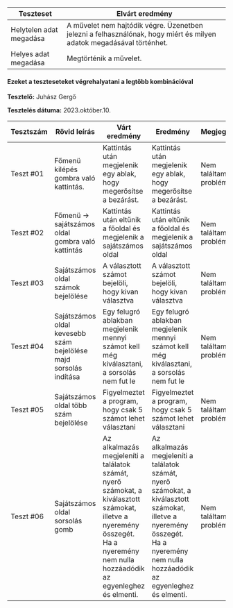  | Teszteset               | Elvárt eredmény                                                                                                     | 
 |-------------------------|---------------------------------------------------------------------------------------------------------------------| 
 | Helytelen adat megadása | A művelet nem hajtódik végre. Üzenetben jelezni a felhasználónak, hogy miért és milyen adatok megadásával történhet.|
 | Helyes adat megadása    | Megtörténik a művelet.                                                                                              | 
 

#### Ezeket a teszteseteket végrehalyatani a legtöbb kombinációval

**Tesztelő:** Juhász Gergő

**Tesztelés dátuma:** 2023.október.10.

| Tesztszám | Rövid leírás                     | Várt eredmény                                                                   | Eredmény                                                                       | Megjegyzés                |
|-----------|----------------------------------|---------------------------------------------------------------------------------|--------------------------------------------------------------------------------|---------------------------|
| Teszt #01 | Főmenü kilépés gombra való kattintás. | Kattintás után megjelenik egy ablak, hogy megerősítse a bezárást. | Kattintás után megjelenik egy ablak, hogy megerősítse a bezárást. | Nem találtam problémát. |
| Teszt #02 | Főmenü -> sajátszámos oldal gombra való kattintás | Kattintás után eltűnik a főoldal és megjelenik a sajátszámos oldal | Kattintás után eltűnik a főoldal és megjelenik a sajátszámos oldal | Nem találtam problémát. |
| Teszt #03 | Sajátszámos oldal számok bejelölése | A választott számot bejelöli, hogy kivan választva | A választott számot bejelöli, hogy kivan választva | Nem találtam problémát. |
| Teszt #04 | Sajátszámos oldal kevesebb szám bejelölése majd sorsolás indítása | Egy felugró ablakban megjelenik mennyi számot kell még kiválasztani, a sorsolás nem fut le | Egy felugró ablakban megjelenik mennyi számot kell még kiválasztani, a sorsolás nem fut le | Nem találtam problémát. |
| Teszt #05 | Sajátszámos oldal több szám bejelölése | Figyelmeztet a program, hogy csak 5 számot lehet választani | Figyelmeztet a program, hogy csak 5 számot lehet választani | Nem találtam problémát. |
| Teszt #06 | Sajátszámos oldal sorsolás gomb | Az alkalmazás megjeleníti a találatok számát, nyerő számokat, a kiválasztott számokat, illetve a nyeremény összegét. Ha a nyeremény nem nulla hozzáadódik az egyenleghez és elmenti. | Az alkalmazás megjeleníti a találatok számát, nyerő számokat, a kiválasztott számokat, illetve a nyeremény összegét. Ha a nyeremény nem nulla hozzáadódik az egyenleghez és elmenti. | Nem találtam problémát. |
